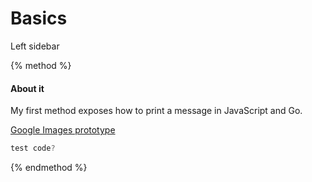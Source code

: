 # Basics

Left sidebar

{% method %} 

#### About it

My first method exposes how to print a message in JavaScript and Go.

[Google Images prototype](https://docs.google.com/drawings/d/1wir-lVVYkj300VBvQb_I6LPxIFhawMtXs5pAtZxsmZc/edit)

```js
test code?
```
{% endmethod %}